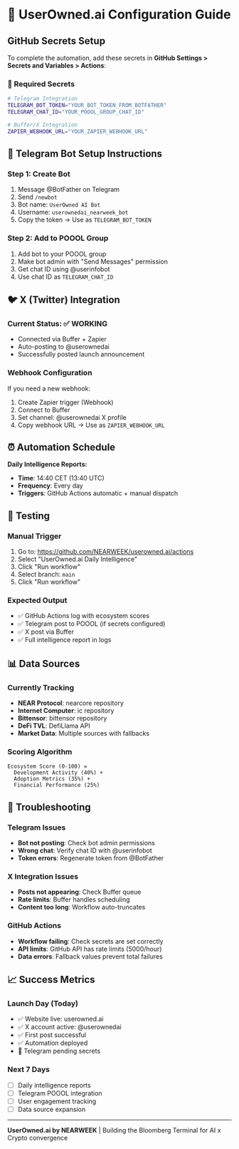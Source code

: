 # 🚀 UserOwned.ai Configuration Guide

## GitHub Secrets Setup

To complete the automation, add these secrets in **GitHub Settings > Secrets and Variables > Actions**:

### 🔑 Required Secrets

```bash
# Telegram Integration
TELEGRAM_BOT_TOKEN="YOUR_BOT_TOKEN_FROM_BOTFATHER"
TELEGRAM_CHAT_ID="YOUR_POOOL_GROUP_CHAT_ID"

# Buffer/X Integration  
ZAPIER_WEBHOOK_URL="YOUR_ZAPIER_WEBHOOK_URL"
```

## 🤖 Telegram Bot Setup Instructions

### Step 1: Create Bot
1. Message @BotFather on Telegram
2. Send `/newbot`
3. Bot name: `UserOwned AI Bot`
4. Username: `userownedai_nearweek_bot`
5. Copy the token → Use as `TELEGRAM_BOT_TOKEN`

### Step 2: Add to POOOL Group
1. Add bot to your POOOL group
2. Make bot admin with "Send Messages" permission
3. Get chat ID using @userinfobot
4. Use chat ID as `TELEGRAM_CHAT_ID`

## 🐦 X (Twitter) Integration

### Current Status: ✅ WORKING
- Connected via Buffer + Zapier
- Auto-posting to @userownedai
- Successfully posted launch announcement

### Webhook Configuration
If you need a new webhook:
1. Create Zapier trigger (Webhook)
2. Connect to Buffer
3. Set channel: @userownedai X profile
4. Copy webhook URL → Use as `ZAPIER_WEBHOOK_URL`

## ⏰ Automation Schedule

**Daily Intelligence Reports:**
- **Time**: 14:40 CET (13:40 UTC)
- **Frequency**: Every day
- **Triggers**: GitHub Actions automatic + manual dispatch

## 🧪 Testing

### Manual Trigger
1. Go to: https://github.com/NEARWEEK/userowned.ai/actions
2. Select "UserOwned.ai Daily Intelligence"
3. Click "Run workflow"
4. Select branch: `main`
5. Click "Run workflow"

### Expected Output
- ✅ GitHub Actions log with ecosystem scores
- ✅ Telegram post to POOOL (if secrets configured)
- ✅ X post via Buffer
- ✅ Full intelligence report in logs

## 📊 Data Sources

### Currently Tracking
- **NEAR Protocol**: nearcore repository
- **Internet Computer**: ic repository  
- **Bittensor**: bittensor repository
- **DeFi TVL**: DefiLlama API
- **Market Data**: Multiple sources with fallbacks

### Scoring Algorithm
```
Ecosystem Score (0-100) = 
  Development Activity (40%) +
  Adoption Metrics (35%) + 
  Financial Performance (25%)
```

## 🔧 Troubleshooting

### Telegram Issues
- **Bot not posting**: Check bot admin permissions
- **Wrong chat**: Verify chat ID with @userinfobot
- **Token errors**: Regenerate token from @BotFather

### X Integration Issues
- **Posts not appearing**: Check Buffer queue
- **Rate limits**: Buffer handles scheduling
- **Content too long**: Workflow auto-truncates

### GitHub Actions
- **Workflow failing**: Check secrets are set correctly
- **API limits**: GitHub API has rate limits (5000/hour)
- **Data errors**: Fallback values prevent total failures

## 📈 Success Metrics

### Launch Day (Today)
- ✅ Website live: userowned.ai
- ✅ X account active: @userownedai
- ✅ First post successful
- ✅ Automation deployed
- 🔄 Telegram pending secrets

### Next 7 Days
- [ ] Daily intelligence reports
- [ ] Telegram POOOL integration
- [ ] User engagement tracking
- [ ] Data source expansion

---

**UserOwned.ai by NEARWEEK** | Building the Bloomberg Terminal for AI x Crypto convergence